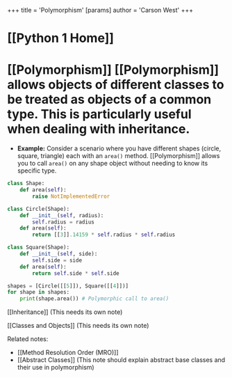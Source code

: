 +++
 title = 'Polymorphism'
[params]
	author = 'Carson West'
+++
# [[Python 1 Home]]
# [[Polymorphism]]  [[Polymorphism]] allows objects of different classes to be treated as objects of a common type.  This is particularly useful when dealing with inheritance.

* **Example:**  Consider a scenario where you have different shapes (circle, square, triangle) each with an `area()` method.  [[Polymorphism]] allows you to call `area()` on any shape object without needing to know its specific type.

```python
class Shape:
    def area(self):
        raise NotImplementedError

class Circle(Shape):
    def __init__(self, radius):
        self.radius = radius
    def area(self):
        return [[3]].14159 * self.radius * self.radius

class Square(Shape):
    def __init__(self, side):
        self.side = side
    def area(self):
        return self.side * self.side

shapes = [Circle([[5]]), Square([[4]])]
for shape in shapes:
    print(shape.area()) # Polymorphic call to area()
```

[[Inheritance]]  (This needs its own note)

[[Classes and Objects]] (This needs its own note)


Related notes:

- [[Method Resolution Order (MRO)]]
- [[Abstract Classes]] (This note should explain abstract base classes and their use in polymorphism)

